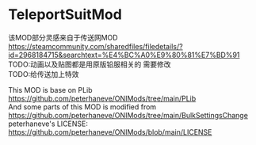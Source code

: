 # TeleportSuitMod

该MOD部分灵感来自于传送网MOD  
https://steamcommunity.com/sharedfiles/filedetails/?id=2968184715&searchtext=%E4%BC%A0%E9%80%81%E7%BD%91  
TODO:动画以及贴图都是用原版铅服相关的  需要修改  
TODO:给传送加上特效  

This MOD is base on PLib https://github.com/peterhaneve/ONIMods/tree/main/PLib  
And some parts of this MOD is modified from https://github.com/peterhaneve/ONIMods/tree/main/BulkSettingsChange  
peterhaneve's LICENSE:  
https://github.com/peterhaneve/ONIMods/blob/main/LICENSE  
